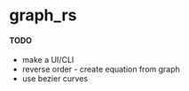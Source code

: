 # graph_rs

#### TODO
- make a UI/CLI
- reverse order - create equation from graph
- use bezier curves
